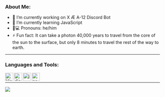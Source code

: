 ### About Me:

- 🔭 I’m currently working on X Æ A-12 Discord Bot
- 🌱 I’m currently learning JavaScript
- 👨💻 Pronouns: he/him
- ⚡ Fun fact: It can take a photon 40,000 years to travel from the core of the sun to the surface, but only 8 minutes to travel the rest of the way to earth.

---

### Languages and Tools:

<img align="left" alt="Visual Studio Code" width="26px" src="https://i.imgur.com/LwSdAlE.png" />
<img align="left" alt="discord.js" width="26px" src="https://i.imgur.com/SI1DZf3.png" />
<img align="left" alt="js" width="26px" src="https://i.imgur.com/3u1wzwE.png" />
<img align="left" alt="node.js" width="26px" src="https://i.imgur.com/tYLFZBh.png" /> <br />

---

<img src="https://github-readme-stats.vercel.app/api?username=Zyprus&show_icons=true&include_all_commits=true&show_icons=true&title_color=303030&icon_color=303030&text_color=303030&bg_color=ffffff&hide_border=true" />
